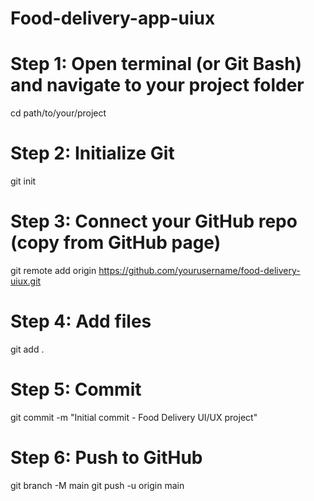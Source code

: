 # Food-delivery-app-uiux
# Step 1: Open terminal (or Git Bash) and navigate to your project folder
cd path/to/your/project

# Step 2: Initialize Git
git init

# Step 3: Connect your GitHub repo (copy from GitHub page)
git remote add origin https://github.com/yourusername/food-delivery-uiux.git

# Step 4: Add files
git add .

# Step 5: Commit
git commit -m "Initial commit - Food Delivery UI/UX project"

# Step 6: Push to GitHub
git branch -M main
git push -u origin main
